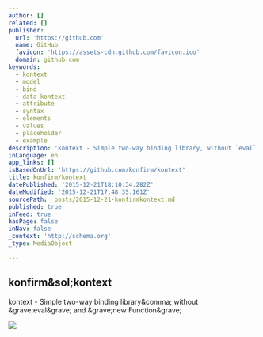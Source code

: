```yaml
---
author: []
related: []
publisher:
  url: 'https://github.com'
  name: GitHub
  favicon: 'https://assets-cdn.github.com/favicon.ico'
  domain: github.com
keywords:
  - kontext
  - model
  - bind
  - data-kontext
  - attribute
  - syntax
  - elements
  - values
  - placeholder
  - example
description: 'kontext - Simple two-way binding library, without `eval` and `new Function`'
inLanguage: en
app_links: []
isBasedOnUrl: 'https://github.com/konfirm/kontext'
title: konfirm/kontext
datePublished: '2015-12-21T18:10:34.282Z'
dateModified: '2015-12-21T17:48:35.161Z'
sourcePath: _posts/2015-12-21-konfirmkontext.md
published: true
inFeed: true
hasPage: false
inNav: false
_context: 'http://schema.org'
_type: MediaObject

---
```

<article style=""><h1>konfirm&amp;sol;kontext</h1><p>kontext - Simple two-way binding library&amp;comma; without &amp;grave;eval&amp;grave; and &amp;grave;new Function&amp;grave;</p><img src="https://avatars2.githubusercontent.com/u/1856838?v=3&amp;s=400" /></article>